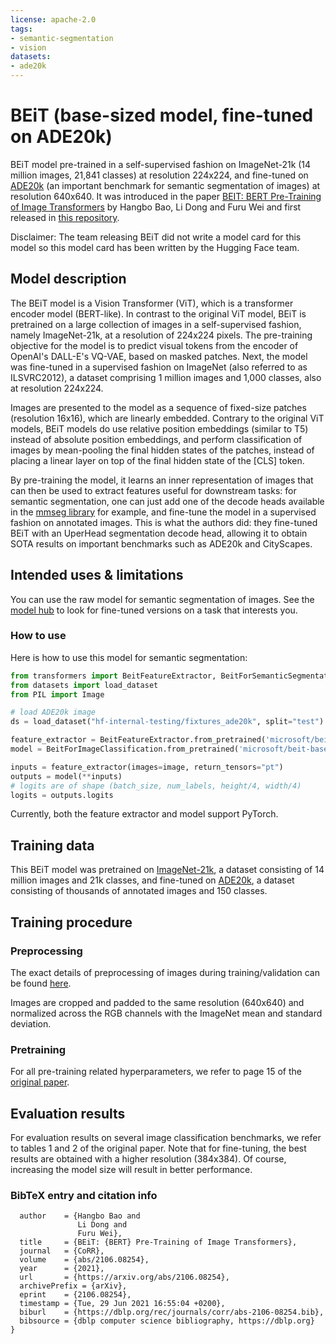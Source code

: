 ```yaml
---
license: apache-2.0
tags:
- semantic-segmentation
- vision
datasets:
- ade20k
---
```


# BEiT (base-sized model, fine-tuned on ADE20k) 

BEiT model pre-trained in a self-supervised fashion on ImageNet-21k (14 million images, 21,841 classes) at resolution 224x224, and fine-tuned on [ADE20k](http://sceneparsing.csail.mit.edu/) (an important benchmark for semantic segmentation of images) at resolution 640x640. It was introduced in the paper [BEIT: BERT Pre-Training of Image Transformers](https://arxiv.org/abs/2106.08254) by Hangbo Bao, Li Dong and Furu Wei and first released in [this repository](https://github.com/microsoft/unilm/tree/master/beit). 

Disclaimer: The team releasing BEiT did not write a model card for this model so this model card has been written by the Hugging Face team.

## Model description

The BEiT model is a Vision Transformer (ViT), which is a transformer encoder model (BERT-like). In contrast to the original ViT model, BEiT is pretrained on a large collection of images in a self-supervised fashion, namely ImageNet-21k, at a resolution of 224x224 pixels. The pre-training objective for the model is to predict visual tokens from the encoder of OpenAI's DALL-E's VQ-VAE, based on masked patches.
Next, the model was fine-tuned in a supervised fashion on ImageNet (also referred to as ILSVRC2012), a dataset comprising 1 million images and 1,000 classes, also at resolution 224x224.

Images are presented to the model as a sequence of fixed-size patches (resolution 16x16), which are linearly embedded. Contrary to the original ViT models, BEiT models do use relative position embeddings (similar to T5) instead of absolute position embeddings, and perform classification of images by mean-pooling the final hidden states of the patches, instead of placing a linear layer on top of the final hidden state of the [CLS] token.

By pre-training the model, it learns an inner representation of images that can then be used to extract features useful for downstream tasks: for semantic segmentation, one can just add one of the decode heads available in the [mmseg library](https://github.com/open-mmlab/mmsegmentation) for example, and fine-tune the model in a supervised fashion on annotated images. This is what the authors did: they fine-tuned BEiT with an UperHead segmentation decode head, allowing it to obtain SOTA results on important benchmarks such as ADE20k and CityScapes.

## Intended uses & limitations

You can use the raw model for semantic segmentation of images. See the [model hub](https://huggingface.co/models?search=microsoft/beit) to look for fine-tuned versions on a task that interests you.

### How to use

Here is how to use this model for semantic segmentation:

```python
from transformers import BeitFeatureExtractor, BeitForSemanticSegmentation
from datasets import load_dataset
from PIL import Image

# load ADE20k image
ds = load_dataset("hf-internal-testing/fixtures_ade20k", split="test")

feature_extractor = BeitFeatureExtractor.from_pretrained('microsoft/beit-base-finetuned-ade-640-640')
model = BeitForImageClassification.from_pretrained('microsoft/beit-base-finetuned-ade-640-640')

inputs = feature_extractor(images=image, return_tensors="pt")
outputs = model(**inputs)
# logits are of shape (batch_size, num_labels, height/4, width/4)
logits = outputs.logits
```

Currently, both the feature extractor and model support PyTorch.

## Training data

This BEiT model was pretrained on [ImageNet-21k](http://www.image-net.org/), a dataset consisting of 14 million images and 21k classes, and fine-tuned on [ADE20k](http://sceneparsing.csail.mit.edu/), a dataset consisting of thousands of annotated images and 150 classes. 

## Training procedure

### Preprocessing

The exact details of preprocessing of images during training/validation can be found [here](https://github.com/microsoft/unilm/blob/master/beit/datasets.py). 

Images are cropped and padded to the same resolution (640x640) and normalized across the RGB channels with the ImageNet mean and standard deviation.

### Pretraining

For all pre-training related hyperparameters, we refer to page 15 of the [original paper](https://arxiv.org/abs/2106.08254).

## Evaluation results

For evaluation results on several image classification benchmarks, we refer to tables 1 and 2 of the original paper. Note that for fine-tuning, the best results are obtained with a higher resolution (384x384). Of course, increasing the model size will result in better performance.

### BibTeX entry and citation info

```@article{DBLP:journals/corr/abs-2106-08254,
  author    = {Hangbo Bao and
               Li Dong and
               Furu Wei},
  title     = {BEiT: {BERT} Pre-Training of Image Transformers},
  journal   = {CoRR},
  volume    = {abs/2106.08254},
  year      = {2021},
  url       = {https://arxiv.org/abs/2106.08254},
  archivePrefix = {arXiv},
  eprint    = {2106.08254},
  timestamp = {Tue, 29 Jun 2021 16:55:04 +0200},
  biburl    = {https://dblp.org/rec/journals/corr/abs-2106-08254.bib},
  bibsource = {dblp computer science bibliography, https://dblp.org}
}
```